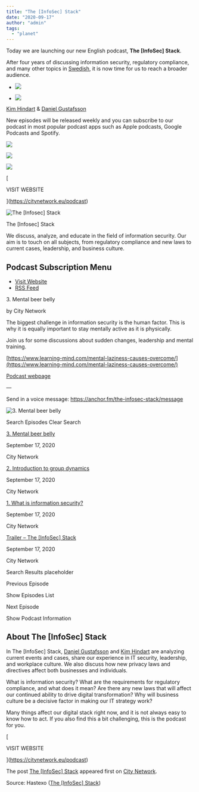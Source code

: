 ```yaml
---
title: "The [InfoSec] Stack"
date: "2020-09-17"
author: "admin"
tags: 
  - "planet"
---
```


Today we are launching our new English podcast, **The \[InfoSec\] Stack**.

After four years of discussing information security, regulatory compliance, and many other topics in [Swedish](https://citynetwork.se/podcast), it is now time for us to reach a broader audience.

- ![](images/kimpod-1.png)
    
- ![](images/IMG_4448-1-1024x768.jpeg)
    

[Kim Hindart](https://www.linkedin.com/in/kimhindart/) & [Daniel Gustafsson](https://www.linkedin.com/in/daniel-gustafsson-73727120/)

New episodes will be released weekly and you can subscribe to our podcast in most popular podcast apps such as Apple podcasts, Google Podcasts and Spotify.

[![](https://www.citynetwork.se/wp-content/uploads//2019/09/US_UK_Apple_Podcasts_Listen_Badge_RGB.svg)](https://podcasts.apple.com/se/podcast/the-infosec-stack/id1532198278?l=en)

[![](https://www.citynetwork.se/wp-content/uploads//2019/09/google_podcasts_badge_svg.svg)](https://www.google.com/podcasts?feed=aHR0cHM6Ly9mZWVkcy50cmFuc2lzdG9yLmZtL3N0YWNrZW4%3D)

[![](images/spotify-podcast-badge-blk-grn-330x80.png)](https://open.spotify.com/show/4zSar1X9z5fzP6RncELsxj)

[

VISIT WEBSITE

](https://citynetwork.eu/podcast)

![The [Infosec] Stack](images/8492474-1600352410764-dbf64feca7ffa-768x768.jpg)

The \[Infosec\] Stack

We discuss, analyze, and educate in the field of information security. Our aim is to touch on all subjects, from regulatory compliance and new laws to current cases, leadership, and business culture.

## Podcast Subscription Menu

- [Visit Website](https://citynetwork.eu/stacken)
- [RSS Feed](https://anchor.fm/s/33371328/podcast/rss)

3\. Mental beer belly

by City Network

The biggest challenge in information security is the human factor. This is why it is equally important to stay mentally active as it is physically.

Join us for some discussions about sudden changes, leadership and mental training.

[https://www.learning-mind.com/mental-laziness-causes-overcome/](https://www.learning-mind.com/mental-laziness-causes-overcome/)

[Podcast webpage](https://citynetwork.eu/podcast)

—

Send in a voice message: https://anchor.fm/the-infosec-stack/message

![3. Mental beer belly](images/8492474-1600352410764-dbf64feca7ffa-768x768.jpg)

Search Episodes Clear Search

[3\. Mental beer belly](https://anchor.fm/the-infosec-stack/episodes/3--Mental-beer-belly-ejll09)

September 17, 2020

City Network

[2\. Introduction to group dynamics](https://anchor.fm/the-infosec-stack/episodes/2--Introduction-to-group-dynamics-ejoskv)

September 17, 2020

City Network

[1\. What is information security?](https://anchor.fm/the-infosec-stack/episodes/1--What-is-information-security-ej4gjc)

September 17, 2020

City Network

[Trailer – The \[InfoSec\] Stack](https://anchor.fm/the-infosec-stack/episodes/Trailer---The-InfoSec-Stack-ej37o6)

September 17, 2020

City Network

Search Results placeholder

Previous Episode

Show Episodes List

Next Episode

Show Podcast Information

## About The \[InfoSec\] Stack 

In The \[InfoSec\] Stack, [Daniel Gustafsson](https://www.linkedin.com/in/daniel-gustafsson-73727120/) and [Kim Hindart](https://www.linkedin.com/in/kimhindart/) are analyzing current events and cases, share our experience in IT security, leadership, and workplace culture. We also discuss how new privacy laws and directives affect both businesses and individuals.

What is information security? What are the requirements for regulatory compliance, and what does it mean? Are there any new laws that will affect our continued ability to drive digital transformation? Why will business culture be a decisive factor in making our IT strategy work?

Many things affect our digital stack right now, and it is not always easy to know how to act. If you also find this a bit challenging, this is the podcast for you.

[

VISIT WEBSITE

](https://citynetwork.eu/podcast)

The post [The \[InfoSec\] Stack](https://citynetwork.eu/news/the-infosec-stack/) appeared first on [City Network](https://citynetwork.eu).

Source: Hastexo ([The \[InfoSec\] Stack](https://citynetwork.eu/news/the-infosec-stack/))
